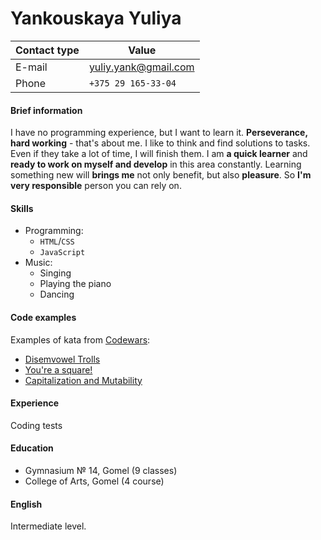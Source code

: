 # Yankouskaya Yuliya

Contact type | Value
-------------|------
E-mail | yuliy.yank@gmail.com
Phone | `+375 29 165-33-04`

#### Brief information
I have no programming experience, but I want to learn it. **Perseverance, hard working** - that's about me. I like to think and find solutions to tasks. Even if they take a lot of time, I will finish them. I am **a quick learner** and **ready to work on myself and develop** in this area constantly. Learning something new will **brings me** not only benefit, but also **pleasure**. So **I'm very responsible** person you can rely on.

#### Skills
* Programming: 
    * `HTML`/`CSS`
    * `JavaScript`
* Music:
    * Singing
    * Playing the piano
    * Dancing

#### Code examples
Examples of kata from [Codewars](Codewars.com):
* [Disemvowel Trolls](https://www.codewars.com/kata/52fba66badcd10859f00097e)
* [You're a square!](https://www.codewars.com/kata/54c27a33fb7da0db0100040e)
* [Capitalization and Mutability](https://www.codewars.com/kata/595970246c9b8fa0a8000086)

#### Experience
Coding tests

#### Education
* Gymnasium № 14, Gomel (9 classes)
* College of Arts, Gomel (4 course)

#### English
Intermediate level.
